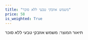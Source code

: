 ```yaml
---
title: "משמש אוזבקי טבעי ללא סוכר"
price: 58
is_weighted: True
---
```


תיאור המוצר: משמש אוזבקי טבעי ללא סוכר

